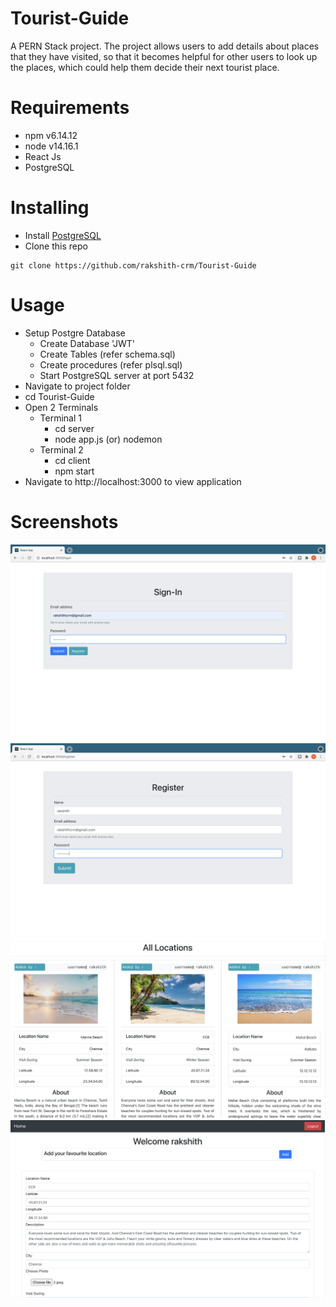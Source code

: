 # Tourist-Guide
A PERN Stack project. The project allows users to add details about places that they have visited, so that  it becomes helpful for other users to look up the places, which could help them decide their next tourist place.


# Requirements
- npm v6.14.12
- node v14.16.1
- React Js
- PostgreSQL

# Installing
- Install <a href="https://www.postgresql.org/">PostgreSQL</a> 
- Clone this repo
```
git clone https://github.com/rakshith-crm/Tourist-Guide
```


# Usage

- Setup Postgre Database
  - Create Database 'JWT'
  - Create Tables (refer schema.sql)
  - Create procedures (refer plsql.sql)
  - Start PostgreSQL server at port 5432
- Navigate to project folder
- cd Tourist-Guide
- Open 2 Terminals
  - Terminal 1
    - cd server
    - node app.js (or) nodemon
  - Terminal 2
    - cd client
    - npm start
- Navigate to http://<span></span>localhost:3000 to view application

# Screenshots
![Alt text](/screenshots/login.png?raw=true "Optional Title")
![Alt text](/screenshots/register.png?raw=true "Optional Title")
![Alt text](/screenshots/all_locations.png?raw=true "Optional Title")
![Alt text](/screenshots/add_location.png?raw=true "Optional Title")
